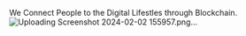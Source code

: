 We Connect People to the Digital Lifestles through Blockchain.
![Uploading Screenshot 2024-02-02 155957.png…]()
